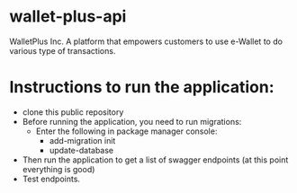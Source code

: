 # wallet-plus-api
WalletPlus Inc. A platform that empowers customers to use e-Wallet to do various type of transactions.

# Instructions to run the application:

- clone this public repository
- Before running the application, you need to run migrations:
  - Enter the following in package manager console:
    - add-migration init
    - update-database
- Then run the application to get a list of swagger endpoints (at this point everything is good)
- Test endpoints.
